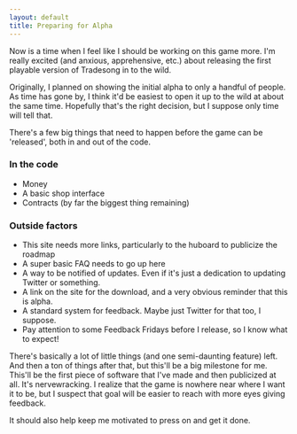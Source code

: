 ```yaml
---
layout: default
title: Preparing for Alpha
---
```


Now is a time when I feel like I should be working on this game more. I'm really excited (and anxious, apprehensive, etc.) about releasing the first playable version of Tradesong in to the wild.

Originally, I planned on showing the initial alpha to only a handful of people. As time has gone by, I think it'd be easiest to open it up to the wild at about the same time. Hopefully that's the right decision, but I suppose only time will tell that.

There's a few big things that need to happen before the game can be 'released', both in and out of the code.

### In the code
- Money
- A basic shop interface
- Contracts (by far the biggest thing remaining)

### Outside factors
- This site needs more links, particularly to the huboard to publicize the roadmap
- A super basic FAQ needs to go up here
- A way to be notified of updates. Even if it's just a dedication to updating Twitter or something.
- A link on the site for the download, and a very obvious reminder that this is alpha.
- A standard system for feedback. Maybe just Twitter for that too, I suppose.
- Pay attention to some Feedback Fridays before I release, so I know what to expect!

There's basically a lot of little things (and one semi-daunting feature) left. And then a ton of things after that, but this'll be a big milestone for me. This'll be the first piece of software that I've made and then publicized at all. It's nervewracking. I realize that the game is nowhere near where I want it to be, but I suspect that goal will be easier to reach with more eyes giving feedback.

It should also help keep me motivated to press on and get it done.